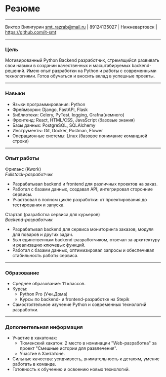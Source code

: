 # Резюме

---

Виктор Вилигурин
smt_razrab@mail.ru | 89124135027 | Нижневартовск | https://github.com/it-smt

---

### Цель  
Мотивированный Python Backend разработчик, стремящийся развивать свои навыки в создании качественных и масштабируемых backend-решений. Имею опыт разработки на Python и работы с современными технологиями. Готов обучаться и вносить вклад в успешные проекты.

---

### Навыки  
- Языки программирования: Python
- Фреймворки: Django, FastAPI, Flask
- Библиотеки: Celery, PyTest, logging, Grafna(немного)
- Фронтенд: React, HTML/CSS, JavaScript (базовые знания)
- Базы данных: PostgreSQL, SQLAlchemy
- Инструменты: Git, Docker, Postman, Flower
- Операционные системы: Linux (базовое понимание командной строки)

---

### Опыт работы  
Фриланс (Kwork)  
*Fullstack-разработчик* 
- Разрабатывал backend и frontend для различных проектов на заказ.  
- Работал с базами данных, создавал API, интегрировал сторонние сервисы.  
- Участвовал в полном цикле разработки: от проектирования до тестирования и запуска.  

Стартап (разработка сервиса для курьеров)  
*Backend-разработчик* 
- Разрабатывал backend для сервиса мониторинга заказов, модуля для поваров и других задач.  
- Был единственным backend-разработчиком, отвечал за архитектуру и реализацию ключевых функций.  
- Работал с базами данных, оптимизировал запросы и обеспечивал стабильность работы сервиса.  

---

### Образование  
- Среднее образование: 11 классов.  
- Курсы:  
  - Python Pro (Учи.Дома)  
  - Курсы по backend- и frontend-разработке на Stepik  
- Самостоятельное изучение Python и современных технологий разработки.  

---

### Дополнительная информация  
- Участие в хакатонах:  
  - Тюменский хакатон: 2 место в номинации "Web-разработка" за проект "Смешные истории для развлечения".  
  - Участие в Хантатоне.  
- Сильные качества: усидчивость, внимательность к деталям, умение работать в команде.  
- Готовность к обучению и освоению новых технологий.
